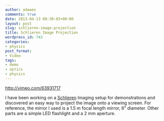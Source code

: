 ```yaml
---
author: adawes
comments: true
date: 2013-04-13 00:30:03+00:00
layout: post
slug: schlieren-image-projection
title: Schlieren Image Projection
wordpress_id: 743
categories:
- physics
post_format:
- Video
tags:
- demo
- optics
- physics
---
```


http://vimeo.com/63931717

I have been working on a [Schlieren](http://en.wikipedia.org/wiki/Schlieren_photography) Imaging setup for demonstrations and discovered an easy way to project the image onto a viewing screen. For reference, the mirror I used is a 1.5 m focal length mirror, 6" diameter. Other parts are a simple LED flashlight and a 2 mm aperture.
